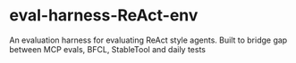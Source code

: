 # eval-harness-ReAct-env
An evaluation harness for evaluating ReAct style agents. Built to bridge gap between MCP evals, BFCL, StableTool and daily tests
